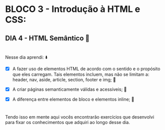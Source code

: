 # BLOCO 3 - Introdução à HTML e CSS:

## DIA 4 - HTML Semântico :green_heart:

#

Nesse dia aprendi: :arrow_down:

- [x] A fazer uso de elementos HTML de acordo com o sentido e o propósito que eles carregam. Tais elementos incluem, mas não se limitam a: header, nav, aside, article, section, footer e img; :rocket:

- [x] A criar páginas semanticamente válidas e acessíveis; :rocket:

- [x] A diferença entre elementos de bloco e elementos inline; :rocket:

#

Tendo isso em mente aqui vocês encontrarão exercícios que desenvolvi para fixar os conhecimentos que adquiri ao longo desse dia.



